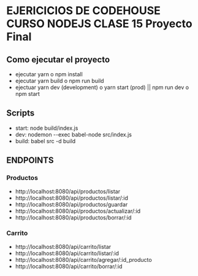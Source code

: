 # EJERICICIOS DE CODEHOUSE CURSO NODEJS CLASE 15 Proyecto Final

## Como ejecutar el proyecto

- ejecutar yarn o npm install
- ejecutar yarn build o npm run build
- ejectuar yarn dev (development) o yarn start (prod) || npm run dev o npm start

## Scripts

- start: node build/index.js
- dev: nodemon --exec babel-node src/index.js
- build: babel src -d build

## ENDPOINTS

### Productos

- http://localhost:8080/api/productos/listar
- http://localhost:8080/api/productos/listar/:id
- http://localhost:8080/api/productos/guardar
- http://localhost:8080/api/productos/actualizar/:id
- http://localhost:8080/api/productos/borrar/:id

### Carrito

- http://localhost:8080/api/carrito/listar
- http://localhost:8080/api/carrito/listar/:id
- http://localhost:8080/api/carrito/agregar/:id_producto
- http://localhost:8080/api/carrito/borrar/:id
